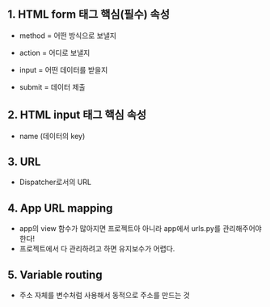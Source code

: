 ## 1. HTML form 태그 핵심(필수) 속성

- method = 어떤 방식으로 보낼지

- action = 어디로 보낼지
- input = 어떤 데이터를 받을지
- submit = 데이터 제출



## 2. HTML input 태그 핵심 속성

- name (데이터의 key)



## 3. URL

- Dispatcher로서의 URL



## 4. App URL mapping

- app의 view 함수가 많아지면 프로젝트아 아니라 app에서 urls.py를 관리해주어야 한다!
- 프로젝트에서 다 관리하려고 하면 유지보수가 어렵다.



## 5. Variable routing

- 주소 자체를 변수처럼 사용해서 동적으로 주소를 만드는 것